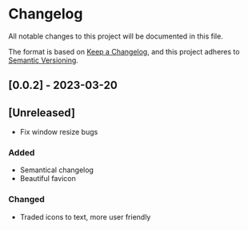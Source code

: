 # Changelog

All notable changes to this project will be documented in this file.

The format is based on [Keep a Changelog](https://keepachangelog.com/en/1.0.0/),
and this project adheres to [Semantic Versioning](https://semver.org/spec/v2.0.0.html).

## [0.0.2] - 2023-03-20

## [Unreleased]

- Fix window resize bugs

### Added

- Semantical changelog
- Beautiful favicon

### Changed

- Traded icons to text, more user friendly